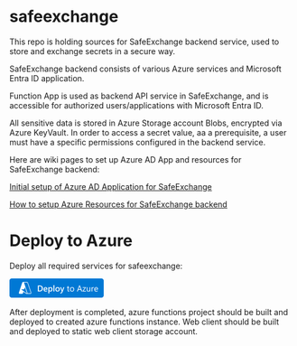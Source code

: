 # safeexchange
  This repo is holding sources for SafeExchange backend service, used to store and exchange secrets in a secure way.

  SafeExchange backend consists of various Azure services and Microsoft Entra ID application.

  Function App is used as backend API service in SafeExchange, and is accessible for authorized users/applications with Microsoft Entra ID.

  All sensitive data is stored in Azure Storage account Blobs, encrypted via Azure KeyVault. In order to access a secret value, aa a prerequisite, a user must have a specific permissions configured in the backend service.

Here are wiki pages to set up Azure AD App and resources for SafeExchange backend:

[Initial setup of Azure AD Application for SafeExchange](https://github.com/yury-opolev/safeexchange/wiki/Initial-Setup-of-Azure-AD-Application-for-SafeExchange)

[How to setup Azure Resources for SafeExchange backend](https://github.com/yury-opolev/safeexchange/wiki/How-to-setup-Azure-Resources-for-SafeExchange-backend)

# Deploy to Azure

  Deploy all required services for safeexchange:

[![Deploy to Azure](/images/deploytoazure.png)](https://portal.azure.com/#create/Microsoft.Template/uri/https%3A%2F%2Fraw.githubusercontent.com%2Fyury-opolev%2Fsafeexchange%2Fmain%2Fdeployment%2Farm%2Fservices-template.arm.json)

  After deployment is completed, azure functions project should be built and deployed to created azure functions instance. Web client should be built and deployed to static web client storage account.
